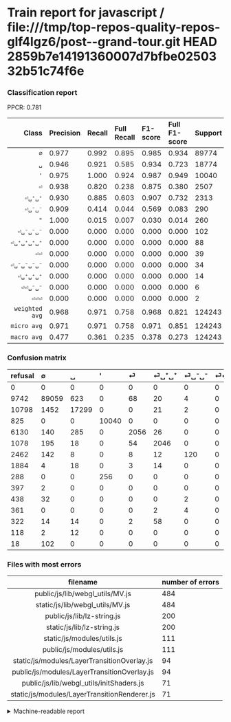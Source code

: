 # Train report for javascript / file:///tmp/top-repos-quality-repos-glf4lgz6/post--grand-tour.git HEAD 2859b7e14191360007d7bfbe0250332b51c74f6e

### Classification report

PPCR: 0.781

| Class | Precision | Recall | Full Recall | F1-score | Full F1-score | Support | Full Support | PPCR |
|------:|:----------|:-------|:------------|:---------|:---------|:--------|:-------------|:-----|
| `∅` | 0.977| 0.992| 0.895| 0.985| 0.934| 89774| 99516| 0.902 |
| `␣` | 0.946| 0.921| 0.585| 0.934| 0.723| 18774| 29572| 0.635 |
| `'` | 0.975| 1.000| 0.924| 0.987| 0.949| 10040| 10865| 0.924 |
| `⏎` | 0.938| 0.820| 0.238| 0.875| 0.380| 2507| 8637| 0.290 |
| `⏎␣⁺␣⁺` | 0.930| 0.885| 0.603| 0.907| 0.732| 2313| 3391| 0.682 |
| `⏎␣⁻␣⁻` | 0.909| 0.414| 0.044| 0.569| 0.083| 290| 2752| 0.105 |
| `"` | 1.000| 0.015| 0.007| 0.030| 0.014| 260| 548| 0.474 |
| `⏎␣⁻␣⁻␣⁻` | 0.000| 0.000| 0.000| 0.000| 0.000| 102| 120| 0.850 |
| `⏎␣⁺␣⁺␣⁺␣⁺` | 0.000| 0.000| 0.000| 0.000| 0.000| 88| 410| 0.215 |
| `⏎⏎` | 0.000| 0.000| 0.000| 0.000| 0.000| 39| 1923| 0.020 |
| `⏎␣⁻␣⁻␣⁻␣⁻` | 0.000| 0.000| 0.000| 0.000| 0.000| 34| 472| 0.072 |
| `⏎␣⁺␣⁺␣⁺` | 0.000| 0.000| 0.000| 0.000| 0.000| 14| 132| 0.106 |
| `⏎⏎␣⁻␣⁻` | 0.000| 0.000| 0.000| 0.000| 0.000| 6| 367| 0.016 |
| `⏎⏎⏎` | 0.000| 0.000| 0.000| 0.000| 0.000| 2| 399| 0.005 |
| `weighted avg` | 0.968| 0.971| 0.758| 0.968| 0.821| 124243| 159104| 0.781 |
| `micro avg` | 0.971| 0.971| 0.758| 0.971| 0.851| 124243| 159104| 0.781 |
| `macro avg` | 0.477| 0.361| 0.235| 0.378| 0.273| 124243| 159104| 0.781 |

### Confusion matrix

|refusal|  ∅| ␣| '| ⏎| ⏎␣⁺␣⁺| ⏎␣⁻␣⁻| ⏎⏎| "| ⏎⏎⏎| ⏎␣⁻␣⁻␣⁻␣⁻| ⏎⏎␣⁻␣⁻| ⏎␣⁺␣⁺␣⁺␣⁺| ⏎␣⁺␣⁺␣⁺| ⏎␣⁻␣⁻␣⁻| 
|:---|:---|:---|:---|:---|:---|:---|:---|:---|:---|:---|:---|:---|:---|:---|
|0 |0 |0 |0 |0 |0 |0 |0 |0 |0 |0 |0 |0 |0 |0 |
|9742 |89059 |623 |0 |68 |20 |4 |0 |0 |0 |0 |0 |0 |0 |0 |
|10798 |1452 |17299 |0 |0 |21 |2 |0 |0 |0 |0 |0 |0 |0 |0 |
|825 |0 |0 |10040 |0 |0 |0 |0 |0 |0 |0 |0 |0 |0 |0 |
|6130 |140 |285 |0 |2056 |26 |0 |0 |0 |0 |0 |0 |0 |0 |0 |
|1078 |195 |18 |0 |54 |2046 |0 |0 |0 |0 |0 |0 |0 |0 |0 |
|2462 |142 |8 |0 |8 |12 |120 |0 |0 |0 |0 |0 |0 |0 |0 |
|1884 |4 |18 |0 |3 |14 |0 |0 |0 |0 |0 |0 |0 |0 |0 |
|288 |0 |0 |256 |0 |0 |0 |0 |4 |0 |0 |0 |0 |0 |0 |
|397 |2 |0 |0 |0 |0 |0 |0 |0 |0 |0 |0 |0 |0 |0 |
|438 |32 |0 |0 |0 |0 |2 |0 |0 |0 |0 |0 |0 |0 |0 |
|361 |0 |0 |0 |0 |2 |4 |0 |0 |0 |0 |0 |0 |0 |0 |
|322 |14 |14 |0 |2 |58 |0 |0 |0 |0 |0 |0 |0 |0 |0 |
|118 |2 |12 |0 |0 |0 |0 |0 |0 |0 |0 |0 |0 |0 |0 |
|18 |102 |0 |0 |0 |0 |0 |0 |0 |0 |0 |0 |0 |0 |0 |

### Files with most errors

| filename | number of errors|
|:----:|:-----|
| public/js/lib/webgl_utils/MV.js | 484 |
| static/js/lib/webgl_utils/MV.js | 484 |
| public/js/lib/lz-string.js | 200 |
| static/js/lib/lz-string.js | 200 |
| static/js/modules/utils.js | 111 |
| public/js/modules/utils.js | 111 |
| static/js/modules/LayerTransitionOverlay.js | 94 |
| public/js/modules/LayerTransitionOverlay.js | 94 |
| public/js/lib/webgl_utils/initShaders.js | 71 |
| static/js/modules/LayerTransitionRenderer.js | 71 |

<details>
    <summary>Machine-readable report</summary>
```json
{
  "cl_report": {"\"": {"f1-score": 0.030303030303030307, "precision": 1.0, "recall": 0.015384615384615385, "support": 260}, "\u0027": {"f1-score": 0.987411487018096, "precision": 0.9751359751359752, "recall": 1.0, "support": 10040}, "macro avg": {"f1-score": 0.3776380854043861, "precision": 0.4769034527599028, "recall": 0.3605225986923602, "support": 124243}, "micro avg": {"f1-score": 0.9708715983999099, "precision": 0.9708715983999099, "recall": 0.9708715983999099, "support": 124243}, "weighted avg": {"f1-score": 0.9682159518245822, "precision": 0.9683309704747092, "recall": 0.9708715983999099, "support": 124243}, "\u2205": {"f1-score": 0.9845233752307675, "precision": 0.9771241112964101, "recall": 0.9920355559516119, "support": 89774}, "\u23ce": {"f1-score": 0.8752660706683694, "precision": 0.9383842994066636, "recall": 0.8201037096130833, "support": 2507}, "\u23ce\u23ce": {"f1-score": 0.0, "precision": 0.0, "recall": 0.0, "support": 39}, "\u23ce\u23ce\u23ce": {"f1-score": 0.0, "precision": 0.0, "recall": 0.0, "support": 2}, "\u23ce\u23ce\u2423\u207b\u2423\u207b": {"f1-score": 0.0, "precision": 0.0, "recall": 0.0, "support": 6}, "\u23ce\u2423\u207a\u2423\u207a": {"f1-score": 0.9069148936170213, "precision": 0.9304229195088677, "recall": 0.8845654993514915, "support": 2313}, "\u23ce\u2423\u207a\u2423\u207a\u2423\u207a": {"f1-score": 0.0, "precision": 0.0, "recall": 0.0, "support": 14}, "\u23ce\u2423\u207a\u2423\u207a\u2423\u207a\u2423\u207a": {"f1-score": 0.0, "precision": 0.0, "recall": 0.0, "support": 88}, "\u23ce\u2423\u207b\u2423\u207b": {"f1-score": 0.5687203791469194, "precision": 0.9090909090909091, "recall": 0.41379310344827586, "support": 290}, "\u23ce\u2423\u207b\u2423\u207b\u2423\u207b": {"f1-score": 0.0, "precision": 0.0, "recall": 0.0, "support": 102}, "\u23ce\u2423\u207b\u2423\u207b\u2423\u207b\u2423\u207b": {"f1-score": 0.0, "precision": 0.0, "recall": 0.0, "support": 34}, "\u2423": {"f1-score": 0.9337939596772017, "precision": 0.9464901241998139, "recall": 0.921433897943965, "support": 18774}},
  "cl_report_full": {"\"": {"f1-score": 0.014492753623188404, "precision": 1.0, "recall": 0.0072992700729927005, "support": 548}, "\u0027": {"f1-score": 0.9489154576815841, "precision": 0.9751359751359752, "recall": 0.9240681086056144, "support": 10865}, "macro avg": {"f1-score": 0.2725491365298206, "precision": 0.4769034527599028, "recall": 0.23544856725647414, "support": 159104}, "micro avg": {"f1-score": 0.8514224607989498, "precision": 0.9708715983999099, "recall": 0.7581456154465004, "support": 159104}, "weighted avg": {"f1-score": 0.8212321260597251, "precision": 0.9436195751100594, "recall": 0.7581456154465004, "support": 159104}, "\u2205": {"f1-score": 0.9342179796496382, "precision": 0.9771241112964101, "recall": 0.8949214196712086, "support": 99516}, "\u23ce": {"f1-score": 0.37975618766161806, "precision": 0.9383842994066636, "recall": 0.238045617691328, "support": 8637}, "\u23ce\u23ce": {"f1-score": 0.0, "precision": 0.0, "recall": 0.0, "support": 1923}, "\u23ce\u23ce\u23ce": {"f1-score": 0.0, "precision": 0.0, "recall": 0.0, "support": 399}, "\u23ce\u23ce\u2423\u207b\u2423\u207b": {"f1-score": 0.0, "precision": 0.0, "recall": 0.0, "support": 367}, "\u23ce\u2423\u207a\u2423\u207a": {"f1-score": 0.7320214669051879, "precision": 0.9304229195088677, "recall": 0.603361840165143, "support": 3391}, "\u23ce\u2423\u207a\u2423\u207a\u2423\u207a": {"f1-score": 0.0, "precision": 0.0, "recall": 0.0, "support": 132}, "\u23ce\u2423\u207a\u2423\u207a\u2423\u207a\u2423\u207a": {"f1-score": 0.0, "precision": 0.0, "recall": 0.0, "support": 410}, "\u23ce\u2423\u207b\u2423\u207b": {"f1-score": 0.08321775312066575, "precision": 0.9090909090909091, "recall": 0.0436046511627907, "support": 2752}, "\u23ce\u2423\u207b\u2423\u207b\u2423\u207b": {"f1-score": 0.0, "precision": 0.0, "recall": 0.0, "support": 120}, "\u23ce\u2423\u207b\u2423\u207b\u2423\u207b\u2423\u207b": {"f1-score": 0.0, "precision": 0.0, "recall": 0.0, "support": 472}, "\u2423": {"f1-score": 0.7230663127756066, "precision": 0.9464901241998139, "recall": 0.584979034221561, "support": 29572}},
  "ppcr": 0.7808917437650845
}
```
</details>
